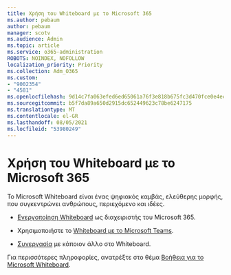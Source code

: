 ```yaml
---
title: Χρήση του Whiteboard με το Microsoft 365
ms.author: pebaum
author: pebaum
manager: scotv
ms.audience: Admin
ms.topic: article
ms.service: o365-administration
ROBOTS: NOINDEX, NOFOLLOW
localization_priority: Priority
ms.collection: Adm_O365
ms.custom:
- "9002354"
- "4581"
ms.openlocfilehash: 9d14c7fa063efed6ed65061a76f3e818b675fc3d470fce0e4ecc9fb5aa247a30
ms.sourcegitcommit: b5f7da89a650d2915dc652449623c78be6247175
ms.translationtype: MT
ms.contentlocale: el-GR
ms.lasthandoff: 08/05/2021
ms.locfileid: "53980249"
---
```

# <a name="use-whiteboard-with-microsoft-365"></a>Χρήση του Whiteboard με το Microsoft 365

Το Microsoft Whiteboard είναι ένας ψηφιακός καμβάς, ελεύθερης μορφής, που συγκεντρώνει ανθρώπους, περιεχόμενο και ιδέες. 

- [Ενεργοποίηση Whiteboard](https://support.office.com/article/d236aef8-fcdf-4b5e-b5d7-7f157461e920#bkmk_07) ως διαχειριστής του Microsoft 365. 

- Χρησιμοποιήστε το [Whiteboard με το Microsoft Teams](https://support.microsoft.com/office/7a6e7218-e9dc-4ccc-89aa-b1a0bb9c31ee). 

- [Συνεργασία](https://support.office.com/article/d236aef8-fcdf-4b5e-b5d7-7f157461e920#bkmk_27) με κάποιον άλλο στο Whiteboard. 

Για περισσότερες πληροφορίες, ανατρέξτε στο θέμα [Βοήθεια για το Microsoft Whiteboard](https://support.office.com/article/d236aef8-fcdf-4b5e-b5d7-7f157461e920). 
